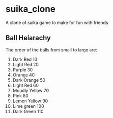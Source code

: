 # suika_clone

A clone of suika game to make for fun with friends

## Ball Heiarachy

The order of the balls from small to large are:

1. Dark Red 10
2. Light Red 20
3. Purple 30
4. Orange 40
5. Dark Orange 50
6. Light Red 60
7. Moudly Yellow 70
8. Pink 80
9. Lemon Yellow 90
10. Lime green 100
11. Dark Green 110
